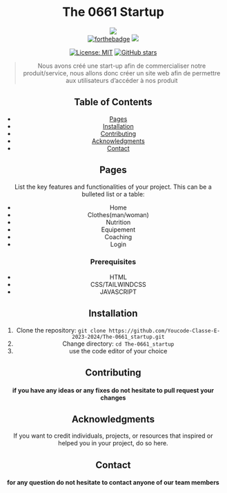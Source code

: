 <div align="center">
  
# The 0661 Startup


  ![](pictures/readme.gif) <br>
  [![forthebadge](https://forthebadge.com/images/badges/built-with-love.svg)](https://forthebadge.com) 
  ![](https://img.shields.io/badge/CSS3-1572B6?style=for-the-badge&logo=css3&logoColor=white)

[![License: MIT](https://img.shields.io/badge/License-MIT-yellow.svg)](https://opensource.org/licenses/MIT) [![GitHub stars](https://img.shields.io/github/stars/Youcode-Classe-E-2023-2024/The-0661_startup)](https://github.com/Youcode-Classe-E-2023-2024/The-0661_startup/stargazers) 

> Nous avons créé une start-up afin de commercialiser notre produit/service, nous allons donc créer un site web afin de permettre aux utilisateurs d’accéder à nos produit

## Table of Contents

-   [Pages](#pages)
-   [Installation](#installation)
-   [Contributing](#contributing)
-   [Acknowledgments](#acknowledgments)
-   [Contact](#contact)
## Pages

List the key features and functionalities of your project. This can be a bulleted list or a table:

-   Home
-   Clothes(man/woman)
-   Nutrition
-   Equipement
-  Coaching
-  Login

### Prerequisites

- HTML
- CSS/TAILWINDCSS
- JAVASCRIPT

##  Installation

1. Clone the repository: `git clone https://github.com/Youcode-Classe-E-2023-2024/The-0661_startup.git`
2. Change directory: `cd The-0661_startup`
3. use the code editor of your choice

## Contributing

#### if you have any ideas or any fixes do not hesitate to pull request your changes

## Acknowledgments

If you want to credit individuals, projects, or resources that inspired or helped you in your project, do so here.

## Contact 
#### for any question do not hesitate to contact anyone of our team members

</div>
